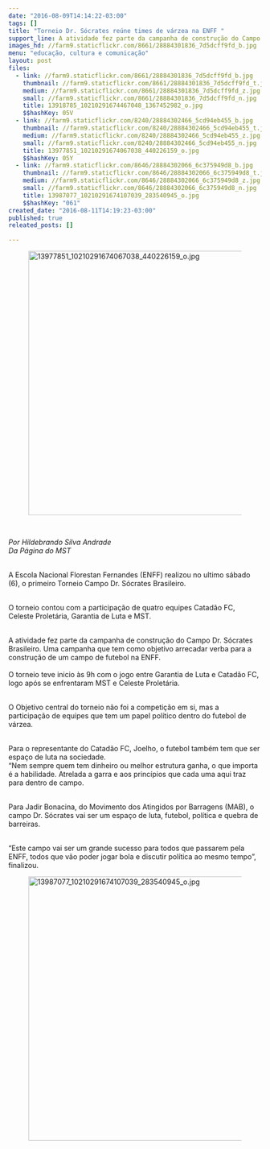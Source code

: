 ```yaml
---
date: "2016-08-09T14:14:22-03:00"
tags: []
title: "Torneio Dr. Sócrates reúne times de várzea na ENFF "
support_line: A atividade fez parte da campanha de construção do Campo Dr. Sócrates Brasileiro. Uma campanha que tem como objetivo arrecadar verba para a construção de um campo de futebol na ENFF.
images_hd: //farm9.staticflickr.com/8661/28884301836_7d5dcff9fd_b.jpg
menu: "educação, cultura e comunicação"
layout: post
files:
  - link: //farm9.staticflickr.com/8661/28884301836_7d5dcff9fd_b.jpg
    thumbnail: //farm9.staticflickr.com/8661/28884301836_7d5dcff9fd_t.jpg
    medium: //farm9.staticflickr.com/8661/28884301836_7d5dcff9fd_z.jpg
    small: //farm9.staticflickr.com/8661/28884301836_7d5dcff9fd_n.jpg
    title: 13918785_10210291674467048_1367452982_o.jpg
    $$hashKey: 05V
  - link: //farm9.staticflickr.com/8240/28884302466_5cd94eb455_b.jpg
    thumbnail: //farm9.staticflickr.com/8240/28884302466_5cd94eb455_t.jpg
    medium: //farm9.staticflickr.com/8240/28884302466_5cd94eb455_z.jpg
    small: //farm9.staticflickr.com/8240/28884302466_5cd94eb455_n.jpg
    title: 13977851_10210291674067038_440226159_o.jpg
    $$hashKey: 05Y
  - link: //farm9.staticflickr.com/8646/28884302066_6c375949d8_b.jpg
    thumbnail: //farm9.staticflickr.com/8646/28884302066_6c375949d8_t.jpg
    medium: //farm9.staticflickr.com/8646/28884302066_6c375949d8_z.jpg
    small: //farm9.staticflickr.com/8646/28884302066_6c375949d8_n.jpg
    title: 13987077_10210291674107039_283540945_o.jpg
    $$hashKey: "061"
created_date: "2016-08-11T14:19:23-03:00"
published: true
releated_posts: []

---
```

<figure class="image"><img alt="13977851_10210291674067038_440226159_o.jpg" height="525" src="//farm9.staticflickr.com/8240/28884302466_5cd94eb455_b.jpg" width="700" />
<figcaption></figcaption>
</figure>

<p>&nbsp;</p>

<p><em>Por Hildebrando Silva Andrade&nbsp;<br />
Da P&aacute;gina do MST</em></p>

<p><br />
A Escola Nacional Florestan Fernandes (ENFF) realizou no ultimo s&aacute;bado (6), o primeiro Torneio Campo Dr. S&oacute;crates Brasileiro.</p>

<p><br />
O torneio contou com a participa&ccedil;&atilde;o de quatro equipes Catad&atilde;o FC, Celeste Prolet&aacute;ria, Garantia de Luta e MST.&nbsp;</p>

<p><br />
A atividade fez parte da campanha de constru&ccedil;&atilde;o do Campo Dr. S&oacute;crates Brasileiro. Uma campanha que tem como objetivo arrecadar verba para a constru&ccedil;&atilde;o de um campo de futebol na ENFF.<br />
<br />
O torneio teve inicio &agrave;s 9h com o jogo entre Garantia de Luta e Catad&atilde;o FC, logo ap&oacute;s se enfrentaram MST e Celeste Prolet&aacute;ria.</p>

<p><br />
O Objetivo central do torneio n&atilde;o foi a competi&ccedil;&atilde;o em si, mas a participa&ccedil;&atilde;o de equipes que tem um papel pol&iacute;tico dentro do futebol de v&aacute;rzea.&nbsp;</p>

<p><br />
Para o representante do Catad&atilde;o FC, Joelho, o futebol tamb&eacute;m tem que ser espa&ccedil;o de luta na sociedade.&nbsp;<br />
&ldquo;Nem sempre quem tem dinheiro ou melhor estrutura ganha, o que importa &eacute; a habilidade. Atrelada a garra e aos princ&iacute;pios que cada uma aqui traz para dentro de campo.</p>

<p><br />
Para Jadir Bonacina, do Movimento dos Atingidos por Barragens (MAB), o campo Dr. S&oacute;crates vai ser um espa&ccedil;o de luta, futebol, pol&iacute;tica e quebra de barreiras.</p>

<p><br />
&ldquo;Este campo vai ser um grande sucesso para todos que passarem pela ENFF, todos que v&atilde;o poder jogar bola e discutir pol&iacute;tica ao mesmo tempo&rdquo;, finalizou.&nbsp;</p>

<figure class="image"><img alt="13987077_10210291674107039_283540945_o.jpg" height="525" src="//farm9.staticflickr.com/8646/28884302066_6c375949d8_b.jpg" width="700" />
<figcaption></figcaption>
</figure>
